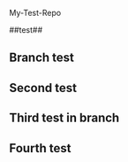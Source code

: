 My-Test-Repo

##test##

## Branch test ##

## Second test ##

## Third test in branch ##

## Fourth test ##

